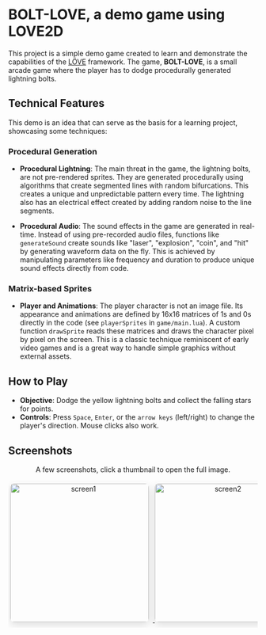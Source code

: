 # BOLT-LOVE, a demo game using LOVE2D

This project is a simple demo game created to learn and demonstrate the capabilities of the [LÖVE](https://love2d.org/) framework. The game, **BOLT-LOVE**, is a small arcade game where the player has to dodge procedurally generated lightning bolts.

## Technical Features

This demo is an idea that can serve as the basis for a learning project, showcasing some techniques:

### Procedural Generation

- **Procedural Lightning**: The main threat in the game, the lightning bolts, are not pre-rendered sprites. They are generated procedurally using algorithms that create segmented lines with random bifurcations. This creates a unique and unpredictable pattern every time. The lightning also has an electrical effect created by adding random noise to the line segments.

- **Procedural Audio**: The sound effects in the game are generated in real-time. Instead of using pre-recorded audio files, functions like `generateSound` create sounds like "laser", "explosion", "coin", and "hit" by generating waveform data on the fly. This is achieved by manipulating parameters like frequency and duration to produce unique sound effects directly from code.

### Matrix-based Sprites

- **Player and Animations**: The player character is not an image file. Its appearance and animations are defined by 16x16 matrices of 1s and 0s directly in the code (see `playerSprites` in `game/main.lua`). A custom function `drawSprite` reads these matrices and draws the character pixel by pixel on the screen. This is a classic technique reminiscent of early video games and is a great way to handle simple graphics without external assets.

## How to Play

- **Objective**: Dodge the yellow lightning bolts and collect the falling stars for points.
- **Controls**: Press `Space`, `Enter`, or the `arrow keys` (left/right) to change the player's direction. Mouse clicks also work.

## Screenshots

<div align="center">
  <p style="max-width:900px; margin:0 auto;">A few screenshots, click a thumbnail to open the full image.</p>
  <div style="margin-top:12px; overflow-x:auto; white-space:nowrap; padding:8px 4px; -webkit-overflow-scrolling:touch;">
    <a href="https://github.com/user-attachments/assets/f0b43911-fcff-4223-84e4-d92f06ffe275" target="_blank" rel="noopener">
      <img src="https://github.com/user-attachments/assets/f0b43911-fcff-4223-84e4-d92f06ffe275" width="280" style="display:inline-block; margin-right:8px; border-radius:8px; box-shadow:0 6px 18px rgba(0,0,0,0.12);" alt="screen1" />
    </a>
    <a href="https://github.com/user-attachments/assets/3c0d0a9b-80ff-41ac-b848-d18f29e9b48b" target="_blank" rel="noopener">
      <img src="https://github.com/user-attachments/assets/3c0d0a9b-80ff-41ac-b848-d18f29e9b48b" width="280" style="display:inline-block; margin-right:8px; border-radius:8px; box-shadow:0 6px 18px rgba(0,0,0,0.12);" alt="screen2" />
    </a>
    <a href="https://github.com/user-attachments/assets/621312d1-6436-4d6f-9b5e-732e376d7c27" target="_blank" rel="noopener">
      <img src="https://github.com/user-attachments/assets/621312d1-6436-4d6f-9b5e-732e376d7c27" width="280" style="display:inline-block; margin-right:8px; border-radius:8px; box-shadow:0 6px 18px rgba(0,0,0,0.12);" alt="screen3" />
    </a>
    <a href="https://github.com/user-attachments/assets/ef578ec9-5ac1-4b59-a575-8f4f285e551c" target="_blank" rel="noopener">
      <img src="https://github.com/user-attachments/assets/ef578ec9-5ac1-4b59-a575-8f4f285e551c" width="280" style="display:inline-block; margin-right:8px; border-radius:8px; box-shadow:0 6px 18px rgba(0,0,0,0.12);" alt="screen4" />
    </a>
    <a href="https://github.com/user-attachments/assets/ec48ab4a-0e21-472e-8a21-95f60e82dd1b" target="_blank" rel="noopener">
      <img src="https://github.com/user-attachments/assets/ec48ab4a-0e21-472e-8a21-95f60e82dd1b" width="280" style="display:inline-block; margin-right:8px; border-radius:8px; box-shadow:0 6px 18px rgba(0,0,0,0.12);" alt="screen5" />
    </a>
  </div>
</div>


